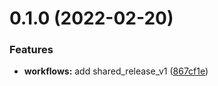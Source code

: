 # 0.1.0 (2022-02-20)


### Features

* **workflows:** add shared_release_v1 ([867cf1e](https://github.com/digitalr00ts/actions-shared/commit/867cf1ea62f73353a5d65dbce6890ae750537b6c))



